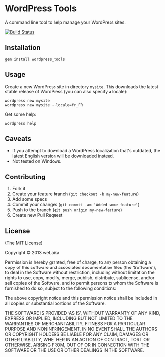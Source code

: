# WordPress Tools

A command line tool to help manage your WordPress sites.

[![Build Status](https://travis-ci.org/welaika/wordpress_tools.png?branch=master)](https://travis-ci.org/welaika/wordpress_tools)

## Installation

    gem install wordpress_tools

## Usage

Create a new WordPress site in directory `mysite`. This downloads the latest stable release of WordPress (you can also specify a locale):

    wordpress new mysite
    wordpress new mysite --locale=fr_FR

Get some help:

    wordpress help

## Caveats

- If you attempt to download a WordPress localization that's outdated, the latest English version will be downloaded instead.
- Not tested on Windows.

## Contributing

1. Fork it
2. Create your feature branch (`git checkout -b my-new-feature`)
3. Add some specs
4. Commit your changes (`git commit -am 'Added some feature'`)
5. Push to the branch (`git push origin my-new-feature`)
6. Create new Pull Request

## License

(The MIT License)

Copyright © 2013 weLaika

Permission is hereby granted, free of charge, to any person obtaining a copy of this software and associated documentation files (the ‘Software’), to deal in the Software without restriction, including without limitation the rights to use, copy, modify, merge, publish, distribute, sublicense, and/or sell copies of the Software, and to permit persons to whom the Software is furnished to do so, subject to the following conditions:

The above copyright notice and this permission notice shall be included in all copies or substantial portions of the Software.

THE SOFTWARE IS PROVIDED ‘AS IS’, WITHOUT WARRANTY OF ANY KIND, EXPRESS OR IMPLIED, INCLUDING BUT NOT LIMITED TO THE WARRANTIES OF MERCHANTABILITY, FITNESS FOR A PARTICULAR PURPOSE AND NONINFRINGEMENT. IN NO EVENT SHALL THE AUTHORS OR COPYRIGHT HOLDERS BE LIABLE FOR ANY CLAIM, DAMAGES OR OTHER LIABILITY, WHETHER IN AN ACTION OF CONTRACT, TORT OR OTHERWISE, ARISING FROM, OUT OF OR IN CONNECTION WITH THE SOFTWARE OR THE USE OR OTHER DEALINGS IN THE SOFTWARE.
